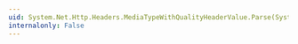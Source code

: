 ```yaml
---
uid: System.Net.Http.Headers.MediaTypeWithQualityHeaderValue.Parse(System.String)
internalonly: False
---
```

